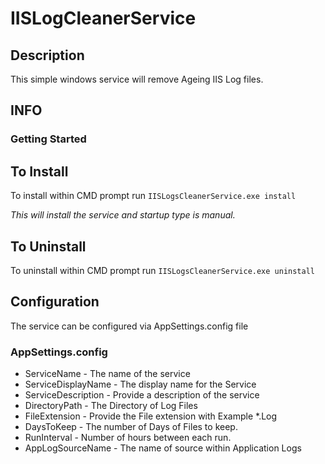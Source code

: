 # IISLogCleanerService
 
## Description

This simple windows service will remove Ageing IIS Log files. 

## INFO 

### Getting Started

## To Install 
To install within CMD prompt run `IISLogsCleanerService.exe install`

_This will install the service and startup type is manual._

## To Uninstall
To uninstall within CMD prompt run `IISLogsCleanerService.exe uninstall`

## Configuration

The service can be configured via AppSettings.config file 

### AppSettings.config 

* ServiceName - The name of the service
* ServiceDisplayName - The display name for the Service
* ServiceDescription - Provide a description of the service
* DirectoryPath - The Directory of Log Files
* FileExtension - Provide the File extension with Example *.Log
* DaysToKeep - The number of Days of Files to keep.
* RunInterval - Number of hours between each run. 
* AppLogSourceName - The name of source within Application Logs

